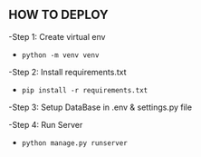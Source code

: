 ## HOW TO DEPLOY

-Step 1: Create virtual env
- `python -m venv venv`

-Step 2: Install requirements.txt
- `pip install -r requirements.txt`

-Step 3: Setup DataBase in .env & settings.py file

-Step 4: Run Server
- `python manage.py runserver`
